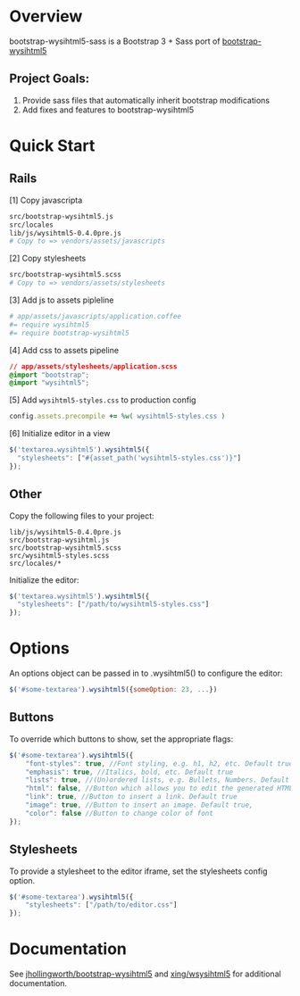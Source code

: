 # Overview

bootstrap-wysihtml5-sass is a Bootstrap 3 + Sass port of [bootstrap-wysihtml5](http://jhollingworth.github.com/bootstrap-wysihtml5/)

## Project Goals:

1. Provide sass files that automatically inherit bootstrap modifications
2. Add fixes and features to bootstrap-wysihtml5


# Quick Start

## Rails

[1] Copy javascripta

```bash
src/bootstrap-wysihtml5.js
src/locales
lib/js/wysihtml5-0.4.0pre.js
# Copy to => vendors/assets/javascripts
```

[2] Copy stylesheets

```bash
src/bootstrap-wysihtml5.scss
# Copy to => vendors/assets/stylesheets
```

[3] Add js to assets pipleline

```coffeescript
# app/assets/javascripts/application.coffee
#= require wysihtml5
#= require bootstrap-wysihtml5
```

[4] Add css to assets pipeline

```css
// app/assets/stylesheets/application.scss
@import "bootstrap";
@import "wysihtml5";
```

[5] Add `wysihtml5-styles.css` to production config

```ruby
config.assets.precompile += %w( wysihtml5-styles.css )
```

[6] Initialize editor in a view

```javascript
$('textarea.wysihtml5').wysihtml5({
  "stylesheets": ["#{asset_path('wysihtml5-styles.css')}"]
});
```

## Other

Copy the following files to your project:

```
lib/js/wysihtml5-0.4.0pre.js
src/bootstrap-wysihtml.js
src/bootstrap-wysihtml5.scss
src/wysihtml5-styles.scss
src/locales/*
```

Initialize the editor:

```javascript
$('textarea.wysihtml5').wysihtml5({
  "stylesheets": ["/path/to/wysihtml5-styles.css"]
});
```


# Options

An options object can be passed in to .wysihtml5() to configure the editor:

```javascript
$('#some-textarea').wysihtml5({someOption: 23, ...})
```

## Buttons

To override which buttons to show, set the appropriate flags:

```javascript
$('#some-textarea').wysihtml5({
	"font-styles": true, //Font styling, e.g. h1, h2, etc. Default true
	"emphasis": true, //Italics, bold, etc. Default true
	"lists": true, //(Un)ordered lists, e.g. Bullets, Numbers. Default true
	"html": false, //Button which allows you to edit the generated HTML. Default false
	"link": true, //Button to insert a link. Default true
	"image": true, //Button to insert an image. Default true,
	"color": false //Button to change color of font  
});
```

## Stylesheets

To provide a stylesheet to the editor iframe, set the stylesheets config option.

```javascript
$('#some-textarea').wysihtml5({
	"stylesheets": ["/path/to/editor.css"]
});
```

# Documentation

See [jhollingworth/bootstrap-wysihtml5](https://github.com/jhollingworth/bootstrap-wysihtml5) and [xing/wsysihtml5](https://github.com/xing/wysihtml5) for additional documentation.

